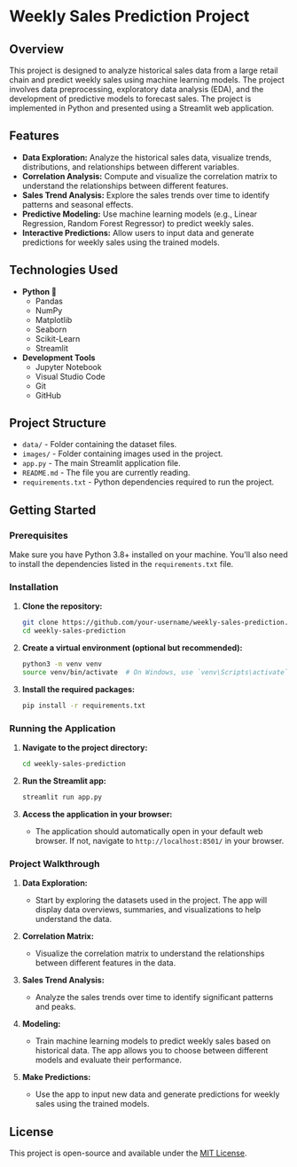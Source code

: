 # Weekly Sales Prediction Project

## Overview

This project is designed to analyze historical sales data from a large retail chain and predict weekly sales using machine learning models. The project involves data preprocessing, exploratory data analysis (EDA), and the development of predictive models to forecast sales. The project is implemented in Python and presented using a Streamlit web application.

## Features

- **Data Exploration:** Analyze the historical sales data, visualize trends, distributions, and relationships between different variables.
- **Correlation Analysis:** Compute and visualize the correlation matrix to understand the relationships between different features.
- **Sales Trend Analysis:** Explore the sales trends over time to identify patterns and seasonal effects.
- **Predictive Modeling:** Use machine learning models (e.g., Linear Regression, Random Forest Regressor) to predict weekly sales.
- **Interactive Predictions:** Allow users to input data and generate predictions for weekly sales using the trained models.

## Technologies Used

- **Python 🐍**
  - Pandas
  - NumPy
  - Matplotlib
  - Seaborn
  - Scikit-Learn
  - Streamlit
- **Development Tools**
  - Jupyter Notebook
  - Visual Studio Code
  - Git
  - GitHub

## Project Structure

- `data/` - Folder containing the dataset files.
- `images/` - Folder containing images used in the project.
- `app.py` - The main Streamlit application file.
- `README.md` - The file you are currently reading.
- `requirements.txt` - Python dependencies required to run the project.

## Getting Started

### Prerequisites

Make sure you have Python 3.8+ installed on your machine. You'll also need to install the dependencies listed in the `requirements.txt` file.

### Installation

1. **Clone the repository:**

    ```bash
    git clone https://github.com/your-username/weekly-sales-prediction.git
    cd weekly-sales-prediction
    ```

2. **Create a virtual environment (optional but recommended):**

    ```bash
    python3 -m venv venv
    source venv/bin/activate  # On Windows, use `venv\Scripts\activate`
    ```

3. **Install the required packages:**

    ```bash
    pip install -r requirements.txt
    ```

### Running the Application

1. **Navigate to the project directory:**

    ```bash
    cd weekly-sales-prediction
    ```

2. **Run the Streamlit app:**

    ```bash
    streamlit run app.py
    ```

3. **Access the application in your browser:**
   - The application should automatically open in your default web browser. If not, navigate to `http://localhost:8501/` in your browser.

### Project Walkthrough

1. **Data Exploration:**
   - Start by exploring the datasets used in the project. The app will display data overviews, summaries, and visualizations to help understand the data.

2. **Correlation Matrix:**
   - Visualize the correlation matrix to understand the relationships between different features in the data.

3. **Sales Trend Analysis:**
   - Analyze the sales trends over time to identify significant patterns and peaks.

4. **Modeling:**
   - Train machine learning models to predict weekly sales based on historical data. The app allows you to choose between different models and evaluate their performance.

5. **Make Predictions:**
   - Use the app to input new data and generate predictions for weekly sales using the trained models.

## License

This project is open-source and available under the [MIT License](LICENSE).
